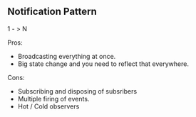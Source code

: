 ## Notification Pattern

1 - > N 

Pros:
- Broadcasting everything at once.
- Big state change and you need to reflect that everywhere.

Cons:
- Subscribing and disposing of subsribers
- Multiple firing of events.
- Hot / Cold observers